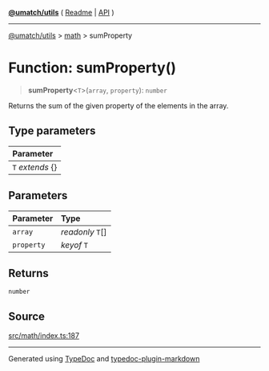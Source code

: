 [**@umatch/utils**](../../README.md) ( [Readme](../../README.md) \| [API](../../API.md) )

---

[@umatch/utils](../../API.md) > [math](../README.md) > sumProperty

# Function: sumProperty()

> **sumProperty**\<`T`\>(`array`, `property`): `number`

Returns the sum of the given property of the elements in the array.

## Type parameters

| Parameter         |
| :---------------- |
| `T` _extends_ \{} |

## Parameters

| Parameter  | Type             |
| :--------- | :--------------- |
| `array`    | _readonly_ `T`[] |
| `property` | _keyof_ `T`      |

## Returns

`number`

## Source

[src/math/index.ts:187](https://github.com/umatch-oficial/utils/blob/51f6213/src/math/index.ts#L187)

---

Generated using [TypeDoc](https://typedoc.org/) and [typedoc-plugin-markdown](https://www.npmjs.com/package/typedoc-plugin-markdown)
